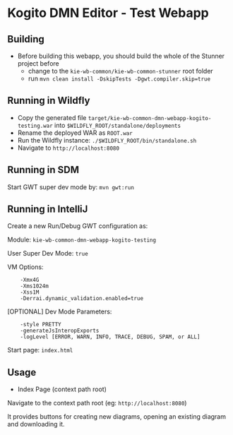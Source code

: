 Kogito DMN Editor - Test Webapp
==============================

Building
--------

* Before building this webapp, you should build the whole of the Stunner project before
    * change to the `kie-wb-common/kie-wb-common-stunner` root folder
    * run `mvn clean install -DskipTests -Dgwt.compiler.skip=true`

Running in Wildfly
------------------
* Copy the generated file `target/kie-wb-common-dmn-webapp-kogito-testing.war` into `$WILDFLY_ROOT/standalone/deployments`
* Rename the deployed WAR as `ROOT.war`
* Run the Wildfly instance: `./$WILDFLY_ROOT/bin/standalone.sh`
* Navigate to `http://localhost:8080`

Running in SDM
------------------
Start GWT super dev mode by: `mvn gwt:run`

Running in IntelliJ
-------------------
Create a new Run/Debug GWT configuration as:

Module: `kie-wb-common-dmn-webapp-kogito-testing`

User Super Dev Mode: `true`

VM Options:

        -Xmx4G
        -Xms1024m
        -Xss1M
        -Derrai.dynamic_validation.enabled=true

[OPTIONAL] Dev Mode Parameters:

        -style PRETTY
        -generateJsInteropExports
        -logLevel [ERROR, WARN, INFO, TRACE, DEBUG, SPAM, or ALL]

Start page: `index.html`

Usage
-----
* Index Page (context path root)

Navigate to the context path root (eg: `http://localhost:8080`)

It provides buttons for creating new diagrams, opening an existing diagram and downloading it.
